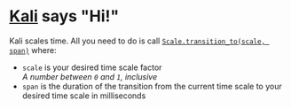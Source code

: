 # [Kali](https://www.britannica.com/topic/Kali) says "Hi!"

Kali scales time. All you need to do is call [`Scale.transition_to(scale, span)`](https://github.com/bsgbryan/amber/blob/main/src/lib/Kali/Scale.ts#L23) where:

* `scale` is your desired time scale factor<br>
  _A number between `0` and `1`, inclusive_
* `span` is the duration of the transition from the current time scale to your desired time scale in milliseconds
